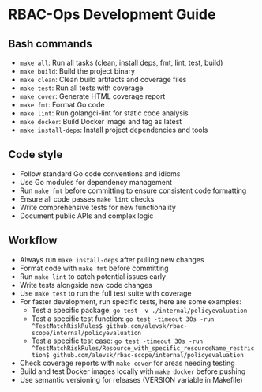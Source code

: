 # RBAC-Ops Development Guide


## Bash commands

- `make all`: Run all tasks (clean, install deps, fmt, lint, test, build)
- `make build`: Build the project binary
- `make clean`: Clean build artifacts and coverage files
- `make test`: Run all tests with coverage
- `make cover`: Generate HTML coverage report
- `make fmt`: Format Go code
- `make lint`: Run golangci-lint for static code analysis
- `make docker`: Build Docker image and tag as latest
- `make install-deps`: Install project dependencies and tools

## Code style

- Follow standard Go code conventions and idioms
- Use Go modules for dependency management
- Run `make fmt` before committing to ensure consistent code formatting
- Ensure all code passes `make lint` checks
- Write comprehensive tests for new functionality
- Document public APIs and complex logic

## Workflow

- Always run `make install-deps` after pulling new changes
- Format code with `make fmt` before committing
- Run `make lint` to catch potential issues early
- Write tests alongside new code changes
- Use `make test` to run the full test suite with coverage
- For faster development, run specific tests, here are some examples:
  - Test a specific package: `go test -v ./internal/policyevaluation`
  - Test a specific test function: `go test -timeout 30s -run ^TestMatchRiskRules$ github.com/alevsk/rbac-scope/internal/policyevaluation`
  - Test a specific test case: `go test -timeout 30s -run ^TestMatchRiskRules/Resource_with_specific_resourceName_restriction$ github.com/alevsk/rbac-scope/internal/policyevaluation`
- Check coverage reports with `make cover` for areas needing testing
- Build and test Docker images locally with `make docker` before pushing
- Use semantic versioning for releases (VERSION variable in Makefile)
